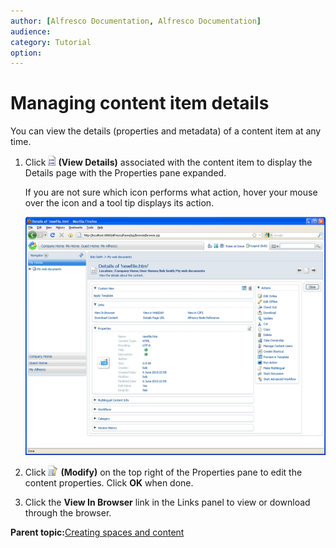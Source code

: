 ```yaml
---
author: [Alfresco Documentation, Alfresco Documentation]
audience: 
category: Tutorial
option: 
---
```


# Managing content item details

You can view the details \(properties and metadata\) of a content item at any time.

1.  Click ![View Details](../images/im-viewdetails.png) **\(View Details\)** associated with the content item to display the Details page with the Properties pane expanded.

    If you are not sure which icon performs what action, hover your mouse over the icon and a tool tip displays its action.

    ![Details page for selected content](../images/im-detailspage.png)

2.  Click ![Modify Properties](../images/im-modify-properties.png) **\(Modify\)** on the top right of the Properties pane to edit the content properties. Click **OK** when done.

3.  Click the **View In Browser** link in the Links panel to view or download through the browser.


**Parent topic:**[Creating spaces and content](../tasks/tgs-create-spacecontent.md)

